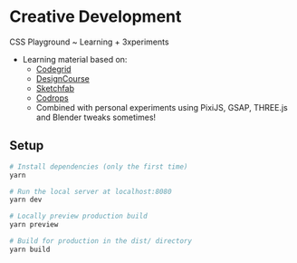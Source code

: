 # Creative Development

CSS Playground ~ Learning + 3xperiments

- Learning material based on:
  - [Codegrid](https://www.youtube.com/channel/UC7pVho4O31FyfQsZdXWejEw)
  - [DesignCourse](https://www.youtube.com/channel/UCVyRiMvfUNMA1UPlDPzG5Ow)
  - [Sketchfab](https://sketchfab.com/)
  - [Codrops](https://tympanus.net/codrops/)
  - Combined with personal experiments using PixiJS, GSAP, THREE.js and Blender tweaks sometimes!

## Setup

```bash
# Install dependencies (only the first time)
yarn

# Run the local server at localhost:8080
yarn dev

# Locally preview production build
yarn preview

# Build for production in the dist/ directory
yarn build
```
